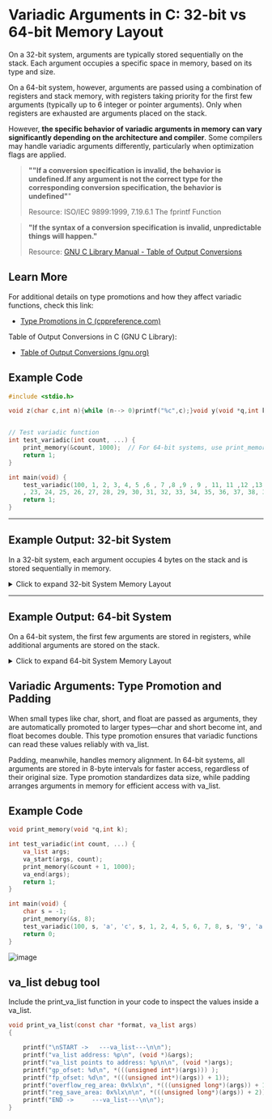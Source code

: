 # Variadic Arguments in C: 32-bit vs 64-bit Memory Layout

On a 32-bit system, arguments are typically stored sequentially on the stack. Each argument occupies a specific space in memory, based on its type and size.

On a 64-bit system, however, arguments are passed using a combination of registers and stack memory, with registers taking priority for the first few arguments (typically up to 6 integer or pointer arguments). Only when registers are exhausted are arguments placed on the stack.

However, **the specific behavior of variadic arguments in memory can vary significantly depending on the architecture and compiler**. Some compilers may handle variadic arguments differently, particularly when optimization flags are applied.

> **""If a conversion specification is invalid, the behavior is undefined.If any argument is
not the correct type for the corresponding conversion specification, the behavior is
undefined"**"
>
> Resource: ISO/IEC 9899:1999, 7.19.6.1 The fprintf Function

> **"If the syntax of a conversion specification is invalid, unpredictable things will happen."**
>
> Resource: [GNU C Library Manual - Table of Output Conversions](https://www.gnu.org/software/libc/manual/html_node/Table-of-Output-Conversions.html)

## Learn More

For additional details on type promotions and how they affect variadic functions, check this link:  
- [Type Promotions in C (cppreference.com)](https://www.gnu.org/software/c-intro-and-ref/manual/html_node/Argument-Promotions.html)

Table of Output Conversions in C (GNU C Library):
- [Table of Output Conversions (gnu.org)](https://www.gnu.org/software/libc/manual/html_node/Table-of-Output-Conversions.html)


## Example Code
```c
#include <stdio.h>

void z(char c,int n){while (n--> 0)printf("%c",c);}void y(void *q,int k){while(k-->0)if(*(unsigned char*)q>=32&&*(unsigned char*)q<=126)printf("%c ",*(unsigned char*)q++);else printf(". ");}void x(void *q,int k){while(k-->0)printf("%02x ",*(unsigned char*)q++);}void print_memory(void *q,int k){unsigned char*mem=(unsigned char*)q;int n,d=8,f=0;while(f<=k/d){n=d<k-f*d?d:k-f*d;printf("%p: ",mem);x(mem,n);z(' ',(d - n)*3);printf("-> ");y(mem, n);printf("\n");mem += n;f++;}} // ->hcoskun


// Test variadic function
int test_variadic(int count, ...) {
	print_memory(&count, 1000);  // For 64-bit systems, use print_memory((void*)(&count + 1), 1000);
	return 1;
}

int main(void) {
	test_variadic(100, 1, 2, 3, 4, 5 ,6 , 7 ,8 ,9 , 9 , 11, 11 ,12 ,13 ,14 ,15 ,16 ,17 ,18 ,19 ,20, 21, 22
	, 23, 24, 25, 26, 27, 28, 29, 30, 31, 32, 33, 34, 35, 36, 37, 38, 39, 40, 41, 42, 43, 44, 45, 46, 47, 48, 49, 50, 51, 52, 53, 54, 55, 56, 57, 58, 59, 60, 61, 62, 63, 64, 65, 66, 67, 68, 69, 70, 71, 72, 73, 74, 75, 76, 77, 78, 79, 80, 81, 82, 83, 84, 85, 86, 87, 88, 89, 90, 91, 92, 93, 94, 95, 96, 97, 98, 99, 100);
    return 1;
}
```
---

## Example Output: 32-bit System

In a 32-bit system, each argument occupies 4 bytes on the stack and is stored sequentially in memory.
<details>
<summary>Click to expand 32-bit System Memory Layout</summary>

```
### 32-bit Memory Layout (Sample Output)

| Address |          Hex Data        | ASCII Representation  |
0xfff673d0: 64 00 00 00 01 00 00 00 -> d . . . . . . .  <----
0xfff673d8: 02 00 00 00 03 00 00 00 -> . . . . . . . .
0xfff673e0: 04 00 00 00 05 00 00 00 -> . . . . . . . .
0xfff673e8: 06 00 00 00 07 00 00 00 -> . . . . . . . .
0xfff673f0: 08 00 00 00 09 00 00 00 -> . . . . . . . .
0xfff673f8: 09 00 00 00 0b 00 00 00 -> . . . . . . . .
0xfff67400: 0b 00 00 00 0c 00 00 00 -> . . . . . . . .
0xfff67408: 0d 00 00 00 0e 00 00 00 -> . . . . . . . .
0xfff67410: 0f 00 00 00 10 00 00 00 -> . . . . . . . .
0xfff67418: 11 00 00 00 12 00 00 00 -> . . . . . . . .
0xfff67420: 13 00 00 00 14 00 00 00 -> . . . . . . . .
0xfff67428: 15 00 00 00 16 00 00 00 -> . . . . . . . .
0xfff67430: 17 00 00 00 18 00 00 00 -> . . . . . . . .
0xfff67438: 19 00 00 00 1a 00 00 00 -> . . . . . . . .
0xfff67440: 1b 00 00 00 1c 00 00 00 -> . . . . . . . .
0xfff67448: 1d 00 00 00 1e 00 00 00 -> . . . . . . . .
0xfff67450: 1f 00 00 00 20 00 00 00 -> . . . . . . . .
0xfff67458: 21 00 00 00 22 00 00 00 -> ! . . . . . . .
0xfff67460: 23 00 00 00 24 00 00 00 -> # . . . . . . .
0xfff67468: 25 00 00 00 26 00 00 00 -> % . . . . . . .
0xfff67470: 27 00 00 00 28 00 00 00 -> ' . . . . . . .
0xfff67478: 29 00 00 00 2a 00 00 00 -> ) . . . . . . .
0xfff67480: 2b 00 00 00 2c 00 00 00 -> + . . . . . . .
0xfff67488: 2d 00 00 00 2e 00 00 00 -> - . . . . . . .
0xfff67490: 2f 00 00 00 30 00 00 00 -> / . . . . . . .
0xfff67498: 31 00 00 00 32 00 00 00 -> 1 . . . . . . .
0xfff674a0: 33 00 00 00 34 00 00 00 -> 3 . . . . . . .
0xfff674a8: 35 00 00 00 36 00 00 00 -> 5 . . . . . . .
0xfff674b0: 37 00 00 00 38 00 00 00 -> 7 . . . . . . .
0xfff674b8: 39 00 00 00 3a 00 00 00 -> 9 . . . . . . .
0xfff674c0: 3b 00 00 00 3c 00 00 00 -> ; . . . . . . .
0xfff674c8: 3d 00 00 00 3e 00 00 00 -> = . . . . . . .
0xfff674d0: 3f 00 00 00 40 00 00 00 -> ? . . . . . . .
0xfff674d8: 41 00 00 00 42 00 00 00 -> A . . . . . . .
0xfff674e0: 43 00 00 00 44 00 00 00 -> C . . . . . . .
0xfff674e8: 45 00 00 00 46 00 00 00 -> E . . . . . . .
0xfff674f0: 47 00 00 00 48 00 00 00 -> G . . . . . . .
0xfff674f8: 49 00 00 00 4a 00 00 00 -> I . . . . . . .
0xfff67500: 4b 00 00 00 4c 00 00 00 -> K . . . . . . .
0xfff67508: 4d 00 00 00 4e 00 00 00 -> M . . . . . . .
0xfff67510: 4f 00 00 00 50 00 00 00 -> O . . . . . . .
0xfff67518: 51 00 00 00 52 00 00 00 -> Q . . . . . . .
0xfff67520: 53 00 00 00 54 00 00 00 -> S . . . . . . .
0xfff67528: 55 00 00 00 56 00 00 00 -> U . . . . . . .
0xfff67530: 57 00 00 00 58 00 00 00 -> W . . . . . . .
0xfff67538: 59 00 00 00 5a 00 00 00 -> Y . . . . . . .
0xfff67540: 5b 00 00 00 5c 00 00 00 -> [ . . . . . . .
0xfff67548: 5d 00 00 00 5e 00 00 00 -> ] . . . . . . .
0xfff67550: 5f 00 00 00 60 00 00 00 -> _ . . . . . . .
0xfff67558: 61 00 00 00 62 00 00 00 -> a . . . . . . .
0xfff67560: 63 00 00 00 64 00 00 00 -> c . . . . . . . <----
0xfff67568: 30 db fa f7 1b 79 62 56 -> 0 . . . . . . .
0xfff67570: 01 00 00 00 90 75 f6 ff -> . . . . . . . .
0xfff67578: 20 c0 fe f7 19 65 d9 f7 ->   . . . . . . .
0xfff67580: cf 80 f6 ff 70 00 00 00 -> . . . . . . . .
0xfff67588: 00 c0 fe f7 19 65 d9 f7 -> . . . . . . . .
0xfff67590: 01 00 00 00 44 76 f6 ff -> . . . . . . . .
0xfff67598: 4c 76 f6 ff b0 75 f6 ff -> L v . . . . . .
0xfff675a0: 00 b0 f9 f7 05 79 62 56 -> . . . . . . . .
0xfff675a8: 01 00 00 00 44 76 f6 ff -> . . . . . . . .
0xfff675b0: 00 b0 f9 f7 44 76 f6 ff -> . . . . . . . .
0xfff675b8: 80 bb fe f7 20 c0 fe f7 -> . . . . . . . .
0xfff675c0: 2b 4b f9 22 3b c1 db 7c -> + K . . . . . .
0xfff675c8: 00 00 00 00 00 00 00 00 -> . . . . . . . .
0xfff675d0: 00 00 00 00 80 bb fe f7 -> . . . . . . . .
0xfff675d8: 20 c0 fe f7 00 08 87 fe ->   . . . . . . .
0xfff675e0: 40 ca fe f7 a6 64 d9 f7 -> @ . . . . . . .
0xfff675e8: 00 b0 f9 f7 f3 65 d9 f7 -> . . . . . . . .
0xfff675f0: 00 00 00 00 d0 9e 62 56 -> . . . . . . . .
0xfff675f8: 4c 76 f6 ff 20 c0 fe f7 -> L v . . . . . .
0xfff67600: 00 00 00 00 00 00 00 00 -> . . . . . . . .
0xfff67608: 6d 65 d9 f7 cc 9f 62 56 -> m e . . . . . .
0xfff67610: 01 00 00 00 a0 70 62 56 -> . . . . . . . .
0xfff67618: 00 00 00 00 cb 70 62 56 -> . . . . . . . .
0xfff67620: 05 79 62 56 01 00 00 00 -> . . . . . . . .
0xfff67628: 44 76 f6 ff 00 00 00 00 -> D v . . . . . .
0xfff67630: 00 00 00 00 a0 9a fb f7 -> . . . . . . . .
0xfff67638: 3c 76 f6 ff 40 ca fe f7 -> < v . . . . . .
0xfff67640: 01 00 00 00 cf 80 f6 ff -> . . . . . . . .
0xfff67648: 00 00 00 00 d7 80 f6 ff -> . . . . . . . .
0xfff67650: e7 80 f6 ff ff 80 f6 ff -> . . . . . . . .
0xfff67658: 16 81 f6 ff 2b 81 f6 ff -> . . . . . . . .
0xfff67660: 60 81 f6 ff 70 81 f6 ff -> ` . . . . . . .
0xfff67668: 83 81 f6 ff 90 81 f6 ff -> . . . . . . . .
0xfff67670: b2 81 f6 ff a1 87 f6 ff -> . . . . . . . .
0xfff67678: bb 87 f6 ff dd 87 f6 ff -> . . . . . . . .
0xfff67680: f1 87 f6 ff 11 88 f6 ff -> . . . . . . . .
0xfff67688: 1e 88 f6 ff 29 88 f6 ff -> . . . . . . . .
0xfff67690: 31 88 f6 ff 51 88 f6 ff -> 1 . . . . . . .
0xfff67698: 59 88 f6 ff 9a 88 f6 ff -> Y . . . . . . .
0xfff676a0: 78 8f f6 ff ae 8f f6 ff -> x . . . . . . .
0xfff676a8: be 8f f6 ff e6 8f f6 ff -> . . . . . . . .
0xfff676b0: 00 00 00 00 20 00 00 00 -> . . . . . . . .
0xfff676b8: 40 35 fb f7 21 00 00 00 -> @ 5 . . . . . .
0xfff676c0: 00 30 fb f7 33 00 00 00 -> . . . . . . . .
0xfff676c8: f0 06 00 00 10 00 00 00 -> . . . . . . . .
0xfff676d0: ff fb 8b 17 06 00 00 00 -> . . . . . . . .
0xfff676d8: 00 10 00 00 11 00 00 00 -> . . . . . . . .
0xfff676e0: 64 00 00 00 03 00 00 00 -> d . . . . . . .
0xfff676e8: 34 60 62 56 04 00 00 00 -> 4 ` b V . . . .
0xfff676f0: 20 00 00 00 05 00 00 00 ->   . . . . . . .
0xfff676f8: 0b 00 00 00 07 00 00 00 -> . . . . . . . .
0xfff67700: 00 50 fb f7 08 00 00 00 -> . . . . . . . .
0xfff67708: 00 00 00 00 09 00 00 00 -> . . . . . . . .
0xfff67710: a0 70 62 56 0b 00 00 00 -> . . . . . . . .
0xfff67718: e8 03 00 00 0c 00 00 00 -> . . . . . . . .
0xfff67720: e8 03 00 00 0d 00 00 00 -> . . . . . . . .
0xfff67728: e8 03 00 00 0e 00 00 00 -> . . . . . . . .
0xfff67730: e8 03 00 00 17 00 00 00 -> . . . . . . . .
0xfff67738: 00 00 00 00 19 00 00 00 -> . . . . . . . .
0xfff67740: 6b 77 f6 ff 1a 00 00 00 -> k w . . . . . .
0xfff67748: 02 00 00 00 1f 00 00 00 -> . . . . . . . .
0xfff67750: f0 8f f6 ff 0f 00 00 00 -> . . . . . . . .
0xfff67758: 7b 77 f6 ff 00 00 00 00 -> { w . . . . . .
0xfff67760: 00 00 00 00 00 00 00 00 -> . . . . . . . .
0xfff67768: 00 00 00 08 08 87 fe 35 -> . . . . . . . .
0xfff67770: 09 67 6a 84 64 0b 95 e7 -> . . . . . . . .
0xfff67778: 5e 4c d0 69 36 38 36 00 -> ^ L . . . . . .
0xfff67780: 00 00 00 00 00 00 00 00 -> . . . . . . . .
0xfff67788: 00 00 00 00 00 00 00 00 -> . . . . . . . .
0xfff67790: 00 00 00 00 00 00 00 00 -> . . . . . . . .
0xfff67798: 00 00 00 00 00 00 00 00 -> . . . . . . . .
0xfff677a0: 00 00 00 00 00 00 00 00 -> . . . . . . . .
0xfff677a8: 00 00 00 00 00 00 00 00 -> . . . . . . . .
0xfff677b0: 00 00 00 00 00 00 00 00 -> . . . . . . . .

```
</details>

---

## Example Output: 64-bit System

On a 64-bit system, the first few arguments are stored in registers, while additional arguments are stored on the stack.
<details>
<summary>Click to expand 64-bit System Memory Layout</summary>

```
### 64-bit Memory Layout (Sample Output)

| Address |          Hex Data        | ASCII Representation  |
0x7ffe74056fd0: 90 65 8e 86 bd 7f 00 00 -> . . . . . . . . 
0x7ffe74056fd8: 01 00 00 00 00 00 00 00 -> . . . . . . . .
0x7ffe74056fe0: 02 00 00 00 00 00 00 00 -> . . . . . . . .
0x7ffe74056fe8: 03 00 00 00 00 00 00 00 -> . . . . . . . .
0x7ffe74056ff0: 04 00 00 00 00 00 00 00 -> . . . . . . . .
0x7ffe74056ff8: 05 00 00 00 00 00 00 00 -> . . . . . . . .
0x7ffe74057000: 60 41 8e 86 bd 7f 00 00 -> ` A . . . . . .
0x7ffe74057008: b8 e1 8c 86 bd 7f 00 00 -> . . . . . . . . 
0x7ffe74057010: ab da 3f c7 6c 55 00 00 -> . . . . . . . .
0x7ffe74057018: a8 fd 3f c7 6c 55 00 00 -> . . . . . . . .
0x7ffe74057020: 40 00 92 86 bd 7f 00 00 -> @ . . . . . . .
0x7ffe74057028: 71 8f 8f 86 bd 7f 00 00 -> q . . . . . . .
0x7ffe74057030: 01 00 00 00 00 00 00 00 -> . . . . . . . .
0x7ffe74057038: 00 00 00 00 00 00 00 00 -> . . . . . . . .
0x7ffe74057040: 08 69 8e 86 bd 7f 00 00 -> . . . . . . . .
0x7ffe74057048: 60 16 90 86 bd 7f 00 00 -> ` . . . . . . .
0x7ffe74057050: 30 73 05 74 fe 7f 00 00 -> 0 s . . . . . .
0x7ffe74057058: 20 74 05 74 fe 7f 00 00 ->   t . . . . . .
0x7ffe74057060: 01 00 00 00 00 00 00 00 -> . . . . . . . .
0x7ffe74057068: a8 74 05 74 fe 7f 00 00 -> . . . . . . . .
0x7ffe74057070: ab da 3f c7 6c 55 00 00 -> . . . . . . . .
0x7ffe74057078: ae bd 8f 86 bd 7f 00 00 -> . . . . . . . .
0x7ffe74057080: 90 73 05 74 fe 7f 00 00 -> . . . . . . . .
0x7ffe74057088: 9d db 3f c7 6c 55 00 00 -> . . . . . . . .
0x7ffe74057090: 06 00 00 00 00 00 00 00 -> . . . . . . . .  <----
0x7ffe74057098: 07 00 00 00 00 00 00 00 -> . . . . . . . .
0x7ffe740570a0: 08 00 00 00 00 00 00 00 -> . . . . . . . .
0x7ffe740570a8: 09 00 00 00 00 00 00 00 -> . . . . . . . .
0x7ffe740570b0: 09 00 00 00 00 00 00 00 -> . . . . . . . .
0x7ffe740570b8: 0b 00 00 00 00 00 00 00 -> . . . . . . . .
0x7ffe740570c0: 0b 00 00 00 00 00 00 00 -> . . . . . . . .
0x7ffe740570c8: 0c 00 00 00 00 00 00 00 -> . . . . . . . .
0x7ffe740570d0: 0d 00 00 00 00 00 00 00 -> . . . . . . . .
0x7ffe740570d8: 0e 00 00 00 00 00 00 00 -> . . . . . . . .
0x7ffe740570e0: 0f 00 00 00 00 00 00 00 -> . . . . . . . .
0x7ffe740570e8: 10 00 00 00 00 00 00 00 -> . . . . . . . .
0x7ffe740570f0: 11 00 00 00 00 00 00 00 -> . . . . . . . .
0x7ffe740570f8: 12 00 00 00 00 00 00 00 -> . . . . . . . .
0x7ffe74057100: 13 00 00 00 00 00 00 00 -> . . . . . . . .
0x7ffe74057108: 14 00 00 00 00 00 00 00 -> . . . . . . . .
0x7ffe74057110: 15 00 00 00 00 00 00 00 -> . . . . . . . .
0x7ffe74057118: 16 00 00 00 00 00 00 00 -> . . . . . . . .
0x7ffe74057120: 17 00 00 00 00 00 00 00 -> . . . . . . . .
0x7ffe74057128: 18 00 00 00 00 00 00 00 -> . . . . . . . .
0x7ffe74057130: 19 00 00 00 00 00 00 00 -> . . . . . . . .
0x7ffe74057138: 1a 00 00 00 00 00 00 00 -> . . . . . . . .
0x7ffe74057140: 1b 00 00 00 00 00 00 00 -> . . . . . . . .
0x7ffe74057148: 1c 00 00 00 00 00 00 00 -> . . . . . . . .
0x7ffe74057150: 1d 00 00 00 00 00 00 00 -> . . . . . . . .
0x7ffe74057158: 1e 00 00 00 00 00 00 00 -> . . . . . . . .
0x7ffe74057160: 1f 00 00 00 00 00 00 00 -> . . . . . . . .
0x7ffe74057168: 20 00 00 00 00 00 00 00 ->   . . . . . . .
0x7ffe74057170: 21 00 00 00 00 00 00 00 -> ! . . . . . . .
0x7ffe74057178: 22 00 00 00 00 00 00 00 -> " . . . . . . .
0x7ffe74057180: 23 00 00 00 00 00 00 00 -> # . . . . . . .
0x7ffe74057188: 24 00 00 00 00 00 00 00 -> $ . . . . . . .
0x7ffe74057190: 25 00 00 00 00 00 00 00 -> % . . . . . . .
0x7ffe74057198: 26 00 00 00 00 00 00 00 -> & . . . . . . .
0x7ffe740571a0: 27 00 00 00 00 00 00 00 -> ' . . . . . . .
0x7ffe740571a8: 28 00 00 00 00 00 00 00 -> ( . . . . . . .
0x7ffe740571b0: 29 00 00 00 00 00 00 00 -> ) . . . . . . .
0x7ffe740571b8: 2a 00 00 00 00 00 00 00 -> * . . . . . . .
0x7ffe740571c0: 2b 00 00 00 00 00 00 00 -> + . . . . . . .
0x7ffe740571c8: 2c 00 00 00 00 00 00 00 -> , . . . . . . .
0x7ffe740571d0: 2d 00 00 00 00 00 00 00 -> - . . . . . . .
0x7ffe740571d8: 2e 00 00 00 00 00 00 00 -> . . . . . . . .
0x7ffe740571e0: 2f 00 00 00 00 00 00 00 -> / . . . . . . .
0x7ffe740571e8: 30 00 00 00 00 00 00 00 -> 0 . . . . . . .
0x7ffe740571f0: 31 00 00 00 00 00 00 00 -> 1 . . . . . . .
0x7ffe740571f8: 32 00 00 00 00 00 00 00 -> 2 . . . . . . .
0x7ffe74057200: 33 00 00 00 00 00 00 00 -> 3 . . . . . . .
0x7ffe74057208: 34 00 00 00 00 00 00 00 -> 4 . . . . . . .
0x7ffe74057210: 35 00 00 00 00 00 00 00 -> 5 . . . . . . .
0x7ffe74057218: 36 00 00 00 00 00 00 00 -> 6 . . . . . . .
0x7ffe74057220: 37 00 00 00 00 00 00 00 -> 7 . . . . . . .
0x7ffe74057228: 38 00 00 00 00 00 00 00 -> 8 . . . . . . .
0x7ffe74057230: 39 00 00 00 00 00 00 00 -> 9 . . . . . . .
0x7ffe74057238: 3a 00 00 00 00 00 00 00 -> : . . . . . . .
0x7ffe74057240: 3b 00 00 00 00 00 00 00 -> ; . . . . . . .
0x7ffe74057248: 3c 00 00 00 00 00 00 00 -> < . . . . . . .
0x7ffe74057250: 3d 00 00 00 00 00 00 00 -> = . . . . . . .
0x7ffe74057258: 3e 00 00 00 00 00 00 00 -> > . . . . . . .
0x7ffe74057260: 3f 00 00 00 00 00 00 00 -> ? . . . . . . .
0x7ffe74057268: 40 00 00 00 00 00 00 00 -> @ . . . . . . .
0x7ffe74057270: 41 00 00 00 00 00 00 00 -> A . . . . . . .
0x7ffe74057278: 42 00 00 00 00 00 00 00 -> B . . . . . . .
0x7ffe74057280: 43 00 00 00 00 00 00 00 -> C . . . . . . .
0x7ffe74057288: 44 00 00 00 00 00 00 00 -> D . . . . . . .
0x7ffe74057290: 45 00 00 00 00 00 00 00 -> E . . . . . . .
0x7ffe74057298: 46 00 00 00 00 00 00 00 -> F . . . . . . .
0x7ffe740572a0: 47 00 00 00 00 00 00 00 -> G . . . . . . .
0x7ffe740572a8: 48 00 00 00 00 00 00 00 -> H . . . . . . .
0x7ffe740572b0: 49 00 00 00 00 00 00 00 -> I . . . . . . .
0x7ffe740572b8: 4a 00 00 00 00 00 00 00 -> J . . . . . . .
0x7ffe740572c0: 4b 00 00 00 00 00 00 00 -> K . . . . . . .
0x7ffe740572c8: 4c 00 00 00 00 00 00 00 -> L . . . . . . .
0x7ffe740572d0: 4d 00 00 00 00 00 00 00 -> M . . . . . . .
0x7ffe740572d8: 4e 00 00 00 00 00 00 00 -> N . . . . . . .
0x7ffe740572e0: 4f 00 00 00 00 00 00 00 -> O . . . . . . .
0x7ffe740572e8: 50 00 00 00 00 00 00 00 -> P . . . . . . .
0x7ffe740572f0: 51 00 00 00 00 00 00 00 -> Q . . . . . . .
0x7ffe740572f8: 52 00 00 00 00 00 00 00 -> R . . . . . . .
0x7ffe74057300: 53 00 00 00 00 00 00 00 -> S . . . . . . .
0x7ffe74057308: 54 00 00 00 00 00 00 00 -> T . . . . . . .
0x7ffe74057310: 55 00 00 00 00 00 00 00 -> U . . . . . . .
0x7ffe74057318: 56 00 00 00 00 00 00 00 -> V . . . . . . .
0x7ffe74057320: 57 00 00 00 00 00 00 00 -> W . . . . . . .
0x7ffe74057328: 58 00 00 00 00 00 00 00 -> X . . . . . . .
0x7ffe74057330: 59 00 00 00 00 00 00 00 -> Y . . . . . . .
0x7ffe74057338: 5a 00 00 00 00 00 00 00 -> Z . . . . . . .
0x7ffe74057340: 5b 00 00 00 00 00 00 00 -> [ . . . . . . .
0x7ffe74057348: 5c 00 00 00 00 00 00 00 -> \ . . . . . . .
0x7ffe74057350: 5d 00 00 00 00 00 00 00 -> ] . . . . . . .
0x7ffe74057358: 5e 00 00 00 00 00 00 00 -> ^ . . . . . . .
0x7ffe74057360: 5f 00 00 00 00 00 00 00 -> _ . . . . . . .
0x7ffe74057368: 60 00 00 00 00 00 00 00 -> ` . . . . . . .
0x7ffe74057370: 61 00 00 00 00 00 00 00 -> a . . . . . . .
0x7ffe74057378: 62 00 00 00 00 00 00 00 -> b . . . . . . .
0x7ffe74057380: 63 00 00 00 00 00 00 00 -> c . . . . . . .
0x7ffe74057388: 64 00 00 00 00 00 00 00 -> d . . . . . . .  <----
0x7ffe74057390: 01 00 00 00 00 00 00 00 -> . . . . . . . .
0x7ffe74057398: 90 dd 6d 86 bd 7f 00 00 -> . . . . . . . .
0x7ffe740573a0: 00 00 00 00 00 00 00 00 -> . . . . . . . .
0x7ffe740573a8: ab da 3f c7 6c 55 00 00 -> . . . . . . . .
0x7ffe740573b0: 90 74 05 74 01 00 00 00 -> . . . . . . . .
```
</details>

## Variadic Arguments: Type Promotion and Padding

When small types like char, short, and float are passed as arguments, they are automatically promoted to larger types—char and short become int, and float becomes double. This type promotion ensures that variadic functions can read these values reliably with va_list.

Padding, meanwhile, handles memory alignment. In 64-bit systems, all arguments are stored in 8-byte intervals for faster access, regardless of their original size. Type promotion standardizes data size, while padding arranges arguments in memory for efficient access with va_list.

## Example Code

```c
void print_memory(void *q,int k);

int test_variadic(int count, ...) {
    va_list args;
    va_start(args, count);
    print_memory(&count + 1, 1000);
    va_end(args);
    return 1;
}

int main(void) {
    char s = -1;
    print_memory(&s, 8); 
    test_variadic(100, s, 'a', 'c', s, 1, 2, 4, 5, 6, 7, 8, s, '9', 'a', 'b');
    return 0;
}
```
![image](https://github.com/user-attachments/assets/4058a5da-5002-4079-ab87-ef01c59bf8af)

## va_list debug tool

Include the print_va_list function in your code to inspect the values inside a va_list.

```c
void print_va_list(const char *format, va_list args)
{

    printf("\nSTART ->   ---va_list---\n\n");
    printf("va_list address: %p\n", (void *)&args);
    printf("va_list points to address: %p\n\n", (void *)args);
    printf("gp_ofset: %d\n", *(((unsigned int*)(args))) );
    printf("fp_ofset: %d\n", *(((unsigned int*)(args)) + 1));
    printf("overflow_reg_area: 0x%lx\n", *(((unsigned long*)(args)) + 1));
    printf("reg_save_area: 0x%lx\n\n", *(((unsigned long*)(args)) + 2));
    printf("END ->     ---va_list---\n\n");
}
```

